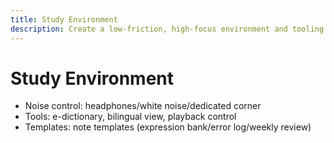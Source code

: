 ```yaml
---
title: Study Environment
description: Create a low-friction, high-focus environment and tooling setup.
---
```


# Study Environment

- Noise control: headphones/white noise/dedicated corner
- Tools: e-dictionary, bilingual view, playback control
- Templates: note templates (expression bank/error log/weekly review)


